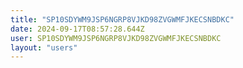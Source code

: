 ```yaml
---
title: "SP10SDYWM9JSP6NGRP8VJKD98ZVGWMFJKECSNBDKC"
date: 2024-09-17T08:57:28.644Z
user: SP10SDYWM9JSP6NGRP8VJKD98ZVGWMFJKECSNBDKC
layout: "users"
---
```

    
